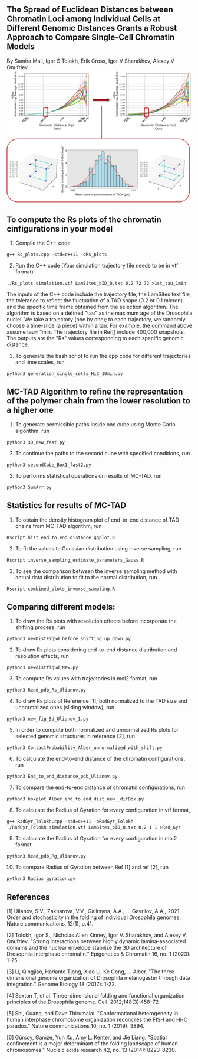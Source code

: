 ## The Spread of Euclidean Distances between Chromatin Loci among Individual Cells at Different Genomic Distances Grants a Robust Approach to Compare Single-Cell Chromatin Models
By Samira Mali, Igor S Tolokh, Erik Cross, Igor V Sharakhov, Alexey V Onufriev
![Comparison Image](figures/MC-TAD.drawio.jpg)

## To compute the Rs plots of the chromatin cinfigurations in your model 
1. Compile the C++ code
```
g++ Rs_plots.cpp -std=c++11 -oRs_plots
```
2. Run the C++ code (Your simulation trajectory file needs to be in vtf format)
```
./Rs_plots simulation.vtf LamSites_bID_0.txt 0.2 72 72 >1st_tau_1min
```
The inputs of the C++ code include the trajectory file, the LamSites text file, the tolerance to reflect the fluctuation of a TAD shape (0.2 or 0.1 micron) and the specific time frame obtained from the selection algorithm. The algorithm is based on a defined "tau" as the maximum age of the Drosophila nuclei. We take a trajectory (one by one);
to each trajectory, we randomly choose a time-slice (a piece) within a tau. For example, the command above assume tau= 1min. The trajectory file in Ref[] include 400,000 snapshots.
The outputs are the "Rs" values corresponding to each specific genomic distance.

3. To generate the bash script to run the cpp code for different trajectories and time scales, run
 ```
python3 generation_single_cells_HiC_10min.py
```
## MC-TAD Algorithm to refine the representation of the polymer chain from the lower resolution to a higher one

1.  To generate permissible paths inside one cube using Monte Carlo algorithm, run
```
python3 3D_new_fast.py
```
2. To continue the paths to the second cube with specified conditions, run
```
python3 secondCube_Box1_fast2.py
```
3. To performs statistical operations on results of MC-TAD, run
```
python3 SumArr.py 
```
## Statistics for results of MC-TAD

1. To obtain the density histogram plot of end-to-end distance of TAD chains from MC-TAD algorithm, run
```   
Rscript hist_end_to_end_distance_ggplot.R
```
2. To fit the values to Gaussian distribution using inverse sampling, run
```
Rscript inverse_sampling_estimate_parameters_Gauss.R
```
3. To see the comparison between the inverse sampling method with actual data distribution to fit to the normal distribution, run
```
Rscript combined_plots_inverse_sampling.R
```
## Comparing different models:
1. To draw the Rs plots with resolution effects before incorporate the shifting process, run
```
python3 newDistFig5d_before_shifting_up_down.py
```
2. To draw Rs plots considering end-to-end distance distribution and resolution effects, run
```
python3 newdistfig5d_New.py
```
3. To compute Rs values with trajectories in mol2 format, run
```
python3 Read_pdb_Rs_Ulianov.py
```
4. To draw Rs plots of Reference [1], both normalized to the TAD size and unnormalized ones (sliding window), run
```
python3 new_fig_5d_Ulianov_1.py
```
5. In order to compute both normalized and unnormalized Rs plots for selected genomic structures in reference [2], run
```
python3 ContactProbability_Alber_unnormalized_with_shift.py
```
6. To calculate the end-to-end distance of the chromatin configurations, run
```
python3 End_to_end_distance_pdb_Ulianov.py
```
7. To compare the end-to-end distance of chromatin configurations, run
```
python3 boxplot_Alber_end_to_end_dist_new__difBox.py
```
8. To calculate the Radius of Gyration for every configuration in vtf format, 
```
g++ RadGyr_Tolokh.cpp -std=c++11 -oRadGyr_Tolokh
./RadGyr_Tolokh simulation.vtf LamSites_bID_0.txt 0.2 1 1 >Rad_Gyr

```
9. To calculate the Radius of Gyration for every configuration in mol2 format
```
python3 Read_pdb_Rg_Ulianov.py
```
10. To compare Radius of Gyration between Ref [1] and ref [2], run
```
python3 Radius_gyration.py
```


## References

[1] Ulianov, S.V., Zakharova, V.V., Galitsyna, A.A., ... Gavrilov, A.A., 2021. Order and stochasticity in the folding of individual Drosophila genomes. Nature communications, 12(1), p.41.

[2] Tolokh, Igor S., Nicholas Allen Kinney, Igor V. Sharakhov, and Alexey V. Onufriev. "Strong interactions between highly dynamic lamina-associated domains and the nuclear envelope stabilize the 3D architecture of Drosophila interphase chromatin." Epigenetics & Chromatin 16, no. 1 (2023): 1-25.

[3] Li, Qingjiao, Harianto Tjong, Xiao Li, Ke Gong, ... Alber. "The three-dimensional genome organization of Drosophila melanogaster through data integration." Genome Biology 18 (2017): 1-22.

[4] Sexton T, et al. Three-dimensional folding and functional organization principles of the Drosophila genome. Cell. 2012;148(3):458–72

[5] Shi, Guang, and Dave Thirumalai. "Conformational heterogeneity in human interphase chromosome organization reconciles the FISH and Hi-C paradox." Nature communications 10, no. 1 (2019): 3894.

[6] Gürsoy, Gamze, Yun Xu, Amy L. Kenter, and Jie Liang. "Spatial confinement is a major determinant of the folding landscape of human chromosomes." Nucleic acids research 42, no. 13 (2014): 8223-8230.


